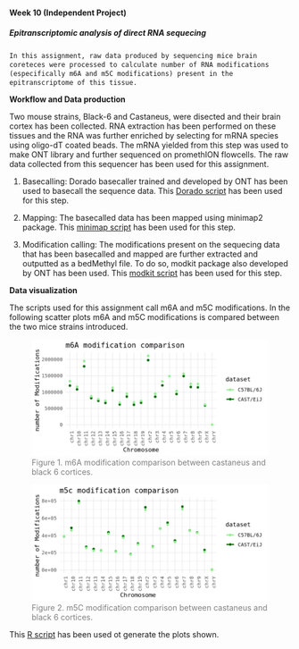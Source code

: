 #### Week 10 (Independent Project)

##### Epitranscriptomic analysis of direct RNA sequecing

    In this assignment, raw data produced by sequencing mice brain coreteces were processed to calculate number of RNA modifications (especifically m6A and m5C modifications) present in the epitranscriptome of this tissue. 

**Workflow and Data production**

Two mouse strains, Black-6 and Castaneus, were disected and their brain cortex has been collected. RNA extraction has been performed on these tissues and the RNA was further enriched by selecting for mRNA species using oligo-dT coated beads. The mRNA yielded from this step was used to make ONT library and further sequenced on promethION flowcells. The raw data collected from this sequencer has been used for this assignment. 

1) Basecalling: Dorado basecaller trained and developed by ONT has been used to basecall the sequence data. This [Dorado script](code/scripts/week10/dorado-script.sh) has been used for this step.

2) Mapping: The basecalled data has been mapped using minimap2 package. This [minimap script](code/scripts/week10/minimap-script.sh) has been used for this step.

3) Modification calling: The modifications present on the sequecing data that has been basecalled and mapped are further extracted and outputted as a bedMethyl file. To do so, modkit package also developed by ONT has been used. This [modkit script](code/scripts/week10/modkit-script.sh) has been used for this step.

**Data visualization**

The scripts used for this assignment call m6A and m5C modifications. In the following scatter plots m6A and m5C modifications is compared between the two mice strains introduced. 


<figure>
    <img src="data/processed/figures/m6a-modification.png" alt="m6a mice modification scatter plot" style="width:500px; height:auto;">
    <figcaption style="text-align: Left; color: gray;">Figure 1. m6A modification comparison between castaneus and black 6 cortices. </figcaption>
</figure>



<figure>
    <img src="data/processed/figures/m5c-modification.png" alt="m5C mice modification scatter plot" style="width:500px; height:auto;">
    <figcaption style="text-align: Left; color: gray;">Figure 2. m5C modification comparison between castaneus and black 6 cortices. </figcaption>
</figure>


This [R script](code/scripts/week10/plor-r.R) has been used ot generate the plots shown.